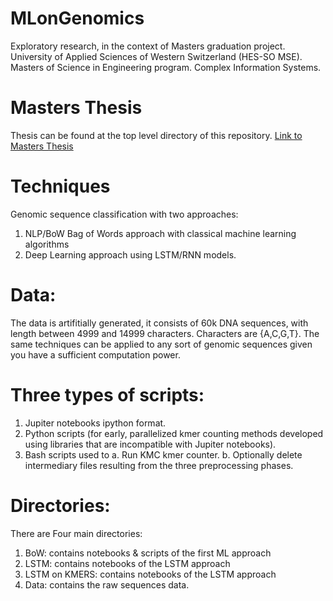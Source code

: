 # MLonGenomics
Exploratory research, in the context of Masters graduation project.  University of Applied Sciences of Western Switzerland (HES-SO MSE). Masters of Science in Engineering program. Complex Information Systems. 
# Masters Thesis
Thesis can be found at the top level directory of this repository.
[Link to Masters Thesis](https://github.com/khansabassem/MLonGenomics/blob/main/Bassem%20El%20Khansaa_MSE_TM_SP21_00382d09a2fcb6be2167243348dd0bf5-1.pdf)
# Techniques
Genomic sequence classification with two approaches:
1. NLP/BoW Bag of Words approach with classical machine learning algorithms
2. Deep Learning approach using LSTM/RNN models.

# Data: 
The data is artifitially generated, it consists of 60k DNA sequences, with length between 4999 and 14999 characters. Characters are {A,C,G,T}. 
The same techniques can be applied to any sort of genomic sequences given you have a sufficient computation power.


# Three types of scripts:
1.	Jupiter notebooks ipython format.
2.	Python scripts (for early, parallelized kmer counting methods developed using libraries that are incompatible with Jupiter notebooks).
3.	Bash scripts used to
a.	Run KMC kmer counter.
b.	Optionally delete intermediary files resulting from the three preprocessing phases. 
# Directories:
There are Four main directories:
1.	BoW: contains notebooks  & scripts of the first ML approach
2.	LSTM: contains notebooks of the LSTM approach
3.	LSTM on KMERS: contains notebooks of the LSTM approach
4.	Data: contains the raw sequences data.
